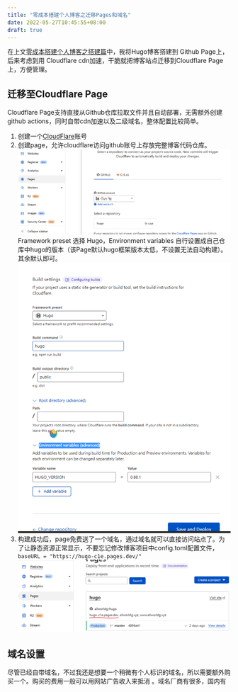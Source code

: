 ```yaml
---
title: "零成本搭建个人博客之迁移Pages和域名"
date: 2022-05-27T10:45:55+08:00
draft: true
---
```


在上文[零成本搭建个人博客之搭建篇](https://allworldg.xyz/blogs/%E9%9B%B6%E6%88%90%E6%9C%AC%E6%90%AD%E5%BB%BA%E4%B8%AA%E4%BA%BA%E5%8D%9A%E5%AE%A2%E6%90%AD%E5%BB%BA%E7%AF%87/)中，我将Hugo博客搭建到 Github Page上，后来考虑到用 Cloudflare cdn加速，干脆就把博客站点迁移到Cloudflare Page上，方便管理。
## 迁移至Cloudflare Page
Cloudflare Page支持直接从Github仓库拉取文件并且自动部署，无需额外创建github actions，同时自带cdn加速以及二级域名，整体配置比较简单。
1. 创建一个[CloudFlare](https://www.cloudflare.com/)账号
2. 创建page，允许cloudflare访问github账号上存放完整博客代码仓库。![](content/blogs/guide-to-setup-blog-with-zero-cost-2/images/Pasted%20image%2020220527113307.png)
	   Framework preset 选择 Hugo，Environment variables 自行设置成自己仓库中hugo的版本（该Page默认hugo框架版本太低，不设置无法自动构建）。其余默认即可。![](content/blogs/guide-to-setup-blog-with-zero-cost-2/images/Pasted%20image%2020220527113916.png)
3. 构建成功后，page免费送了一个域名，通过域名就可以直接访问站点了。为了让静态资源正常显示，不要忘记修改博客项目中config.toml配置文件， `baseURL = "https://hugo-c1e.pages.dev/"`![](content/blogs/guide-to-setup-blog-with-zero-cost-2/images/Pasted%20image%2020220527114229.png)

## 域名设置
尽管已经自带域名，不过我还是想要一个稍微有个人标识的域名，所以需要额外购买一个。购买的费用一般可以用网站广告收入来抵消 。域名厂商有很多，国内有